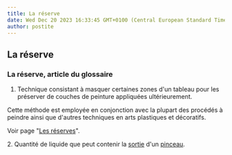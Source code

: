 ```yaml
---
title: La réserve
date: Wed Dec 20 2023 16:33:45 GMT+0100 (Central European Standard Time)
author: postite
---
```


## La réserve
### La réserve, article du glossaire
 1. Technique consistant à masquer certaines zones d'un tableau pour les préserver de couches de peinture appliquées ultérieurement.

Cette méthode est employée en conjonction avec la plupart des procédés à peindre ainsi que d'autres techniques en arts plastiques et décoratifs.

Voir page "[Les réserves](reserves.html)".

2\. Quantité de liquide que peut contenir la [sortie](sortie.html) d'un [pinceau](pinceaux.html).

